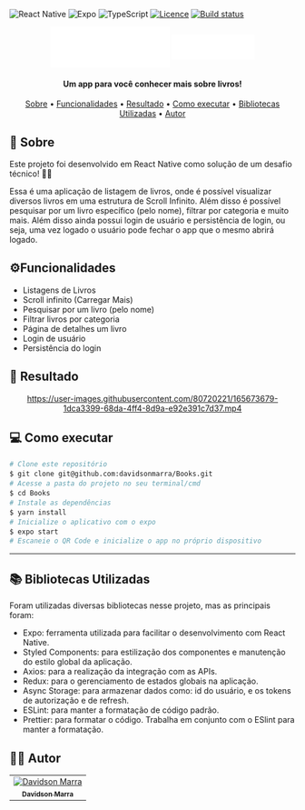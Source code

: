 ![React Native](https://img.shields.io/badge/react_native-%2320232a.svg?style=for-the-badge&logo=react&logoColor=%2361DAFB)
![Expo](https://img.shields.io/badge/expo-1C1E24?style=for-the-badge&logo=expo&logoColor=#D04A37)
![TypeScript](https://img.shields.io/badge/typescript-%23007ACC.svg?style=for-the-badge&logo=typescript&logoColor=white)
[![Licence](https://img.shields.io/github/license/Ileriayo/markdown-badges?style=for-the-badge)](./LICENSE)
[![Build status](https://build.appcenter.ms/v0.1/apps/c0287317-1e15-4292-b278-35cabeb8fb50/branches/master/badge)](https://appcenter.ms)
<div align="center" >
  <img align="center" alt="Logo do app" src="./src/assets/logo.svg">
  <img align="center" alt="Logo do app" src="./src/assets/title.svg">
</div>
<h4 align="center">Um app para você conhecer mais sobre livros!</h4>
<p align="center">
 <a href="#sobre">Sobre</a> •
 <a href="#funcionalidades">Funcionalidades</a> • 
 <a href="#resultado">Resultado</a> • 
 <a href="#executar">Como executar</a> • 
 <a href="#libs">Bibliotecas Utilizadas</a> • 
 <a href="#autor">Autor</a>
</p>

<h2 id="sobre">🧾 Sobre</h2>
<p>Este projeto foi desenvolvido em React Native como solução de um desafio técnico! 👨‍💻</p>
<p>Essa é uma aplicação de listagem de livros, onde é possível visualizar diversos livros em uma estrutura de Scroll Infinito. Além disso é possível pesquisar por um livro específico (pelo nome), filtrar por categoria e muito mais. Além disso ainda possui login de usuário e persistência de login, ou seja, uma vez logado o usuário pode fechar o app que o mesmo abrirá logado.</p>

<h2 id="funcionalidades">⚙Funcionalidades</h2>
<ul>
  <li>Listagens de Livros</li>
  <li>Scroll infinito (Carregar Mais)</li>
  <li>Pesquisar por um livro (pelo nome)</li>
  <li>Filtrar livros por categoria</li>
  <li>Página de detalhes um livro</li>
  <li>Login de usuário</li>
  <li>Persistência do login</li>
</ul>

<h2 id="resultado">📱 Resultado</h2>
<div align="center">
 
  https://user-images.githubusercontent.com/80720221/165673679-1dca3399-68da-4ff4-8d9a-e92e391c7d37.mp4
  
</div>

<h2 id="executar">💻 Como executar</h2>

```bash
# Clone este repositório
$ git clone git@github.com:davidsonmarra/Books.git
# Acesse a pasta do projeto no seu terminal/cmd
$ cd Books
# Instale as dependências
$ yarn install
# Inicialize o aplicativo com o expo
$ expo start
# Escaneie o QR Code e inicialize o app no próprio dispositivo
```

---
<h2 id="libs">📚 Bibliotecas Utilizadas</h2>
<p>Foram utilizadas diversas bibliotecas nesse projeto, mas as principais foram:</p>
<ul>
  <li>Expo: ferramenta utilizada para facilitar o desenvolvimento com React Native.</li>
  <li>Styled Components: para estilização dos componentes e manutenção do estilo global da aplicação.</li>
  <li>Axios: para a realização da integração com as APIs.</li>
  <li>Redux: para o gerenciamento de estados globais na aplicação.</li>
  <li>Async Storage: para armazenar dados como: id do usuário, e os tokens de autorização e de refresh.</li>
  <li>ESLint: para manter a formatação de código padrão.</li>
  <li>Prettier: para formatar o código. Trabalha em conjunto com o ESlint para manter a formatação.</li>
</ul>

<h2 id="autor">👨‍💻 Autor</h2>
<table>
  <tr>
    <td align="center">
      <a href="https://github.com/davidsonmarra">
        <img src="https://github.com/davidsonmarra.png?size=100" width="100px;" alt="Davidson Marra"/><br>
        <sub>
          <b>Davidson Marra</b>
        </sub>
      </a>
    </td>
  </tr>
</table>
